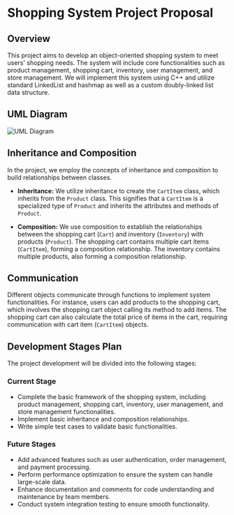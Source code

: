 # Shopping System Project Proposal

## Overview

This project aims to develop an object-oriented shopping system to meet users' shopping needs. The system will 
include core functionalities such as product management, shopping cart, inventory, user management, and store 
management. We will implement this system using C++ and utilize standard LinkedList and hashmap as well as a custom 
doubly-linked list data structure.

## UML Diagram

![UML Diagram](UML.png)

## Inheritance and Composition

In the project, we employ the concepts of inheritance and composition to build relationships between classes.

- **Inheritance:** We utilize inheritance to create the `CartItem` class, which inherits from the `Product` class. This signifies that a `CartItem` is a specialized type of `Product` and inherits the attributes and methods of `Product`.

- **Composition:** We use composition to establish the relationships between the shopping cart (`Cart`) and inventory (`Inventory`) with products (`Product`). The shopping cart contains multiple cart items (`CartItem`), forming a composition relationship. The inventory contains multiple products, also forming a composition relationship.

## Communication

Different objects communicate through functions to implement system functionalities. For instance, users can add products to the shopping cart, which involves the shopping cart object calling its method to add items. The shopping cart can also calculate the total price of items in the cart, requiring communication with cart item (`CartItem`) objects.

## Development Stages Plan

The project development will be divided into the following stages:

### Current Stage

- Complete the basic framework of the shopping system, including product management, shopping cart, inventory, user management, and store management functionalities.
- Implement basic inheritance and composition relationships.
- Write simple test cases to validate basic functionalities.

### Future Stages

- Add advanced features such as user authentication, order management, and payment processing.
- Perform performance optimization to ensure the system can handle large-scale data.
- Enhance documentation and comments for code understanding and maintenance by team members.
- Conduct system integration testing to ensure smooth functionality.
